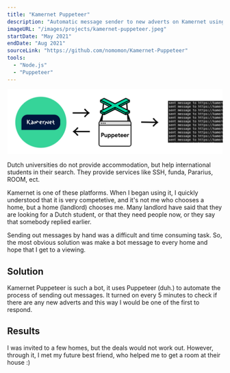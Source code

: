```yaml
---
title: "Kamernet Puppeteer"
description: "Automatic message sender to new adverts on Kamernet using puppeteer."
imageURL: "/images/projects/kamernet-puppeteer.jpeg"
startDate: "May 2021"
endDate: "Aug 2021"
sourceLink: "https://github.com/nomomon/Kamernet-Puppeteer"
tools:
  - "Node.js"
  - "Puppeteer"
---
```


![banner](/images/projects/kamernet-puppeteer.jpeg)

Dutch universities do not provide accommodation, but help international students in their search. They provide services like SSH, funda, Pararius, ROOM, ect.

Kamernet is one of these platforms. When I began using it, I quickly understood that it is very competetive, and it's not me who chooses a home, but a home (landlord) chooses me. Many landlord have said that they are looking for a Dutch student, or that they need people now, or they say that somebody replied earlier.

Sending out messages by hand was a difficult and time consuming task. So, the most obvious solution was make a bot message to every home and hope that I get to a viewing.

## Solution

Kamernet Puppeteer is such a bot, it uses Puppeteer (duh.) to automate the process of sending out messages. It turned on every 5 minutes to check if there are any new adverts and this way I would be one of the first to respond.

## Results

I was invited to a few homes, but the deals would not work out. However, through it, I met my future best friend, who helped me to get a room at their house :)
